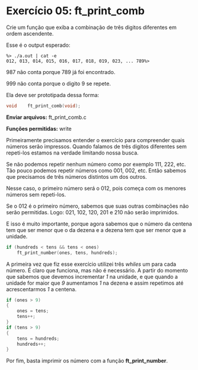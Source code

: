 # Exercício 05: ft_print_comb

Crie um função que exiba a combinação de três digitos diferentes em ordem ascendente.

Esse é o output esperado:

```text
%> ./a.out | cat -e
012, 013, 014, 015, 016, 017, 018, 019, 023, ... 789%>
```

987 não conta porque 789 já foi encontrado.

999 não conta porque o digito 9 se repete.

Ela deve ser prototipada dessa forma:

```c
void    ft_print_comb(void);
```

**Enviar arquivos:** ft_print_comb.c

**Funções permitidas:** write



Primeiramente precisamos entender o exercício para compreender quais números serão impressos. Quando falamos de três digitos diferentes sem repeti-los estamos na verdade limitando nossa busca.

Se não podemos repetir nenhum número como por exemplo 111, 222, etc. Tão pouco podemos repetir números como 001, 002, etc. Então sabemos que precisamos de três números distintos um dos outros.

Nesse caso, o primeiro número será o 012, pois começa com os menores números sem repeti-los.

Se o 012 é o primeiro número, sabemos que suas outras combinações não serão permitidas. Logo: 021, 102, 120, 201 e 210 não serão imprimidos.

E isso é muito importante, porque agora sabemos que o número da centena tem que ser menor que o da dezena e a dezena tem que ser menor que a unidade.

```c
if (hundreds < tens && tens < ones)
    ft_print_number(ones, tens, hundreds);
```



A primeira vez que fiz esse exercício utilizei três _whiles_ um para cada número. É claro que funciona, mas não é necessário. A partir do momento que sabemos que devemos incrementar _1_ na unidade, e que quando a unidade for maior que _9_ aumentamos _1_ na dezena e assim repetimos até acrescentarmos _1_ a centena.

```c
if (ones > 9)
{
    ones = tens;
    tens++;
}
if (tens > 9)
{
    tens = hundreds;
    hundreds++;
}
```



Por fim, basta imprimir os número com a função **ft_print_number**.
